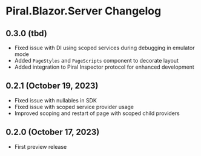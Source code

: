 # Piral.Blazor.Server Changelog

## 0.3.0 (tbd)

- Fixed issue with DI using scoped services during debugging in emulator mode
- Added `PageStyles` and `PageScripts` component to decorate layout
- Added integration to Piral Inspector protocol for enhanced development

## 0.2.1 (October 19, 2023)

- Fixed issue with nullables in SDK
- Fixed issue with scoped service provider usage
- Improved scoping and restart of page with scoped child providers

## 0.2.0 (October 17, 2023)

- First preview release
